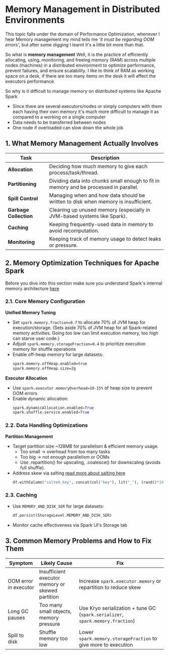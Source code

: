 # **Memory Management in Distributed Environments**

This topic falls under the domain of Performance Optimization, whenever I hear Memory management my mind tells me *'it must be regarding OOM errors'*, but after some digging I learnt it's a little bit more than that.

So what is **memory management**
Well, it is the practice of efficiently allocating, using, monitoring, and freeing memory (RAM) across multiple nodes (machines) in a distributed environment to optimize performance, prevent failures, and ensure scalability. I like to think of RAM as working space on a desk, if there are too many items on the desk it will affect the executors performance.

So why is it difficult to manage memory on distributed systems like Apache Spark
  - Since there are several executors/nodes or simply computers with them each having their own memory it's much more difficult to manage it as compared to a working on a single computer
  - Data needs to be transferred between nodes
  - One node if overloaded can slow down the whole job


## 1. What Memory Management Actually Involves

| Task | Description |
|------|-------------|
| **Allocation** | Deciding how much memory to give each process/task/thread. |
| **Partitioning** | Dividing data into chunks small enough to fit in memory and be processed in parallel. |
| **Spill Control** | Managing when and how data should be written to disk when memory is insufficient. |
| **Garbage Collection** | Cleaning up unused memory (especially in JVM-based systems like Spark). |
| **Caching** | Keeping frequently-used data in memory to avoid recomputation. |
| **Monitoring** | Keeping track of memory usage to detect leaks or pressure. |


## 2. Memory Optimization Techniques for Apache Spark

Before you dive into this section make sure you understand Spark's internal memory architecture [here](https://github.com/Joyan9/pyspark-learning-journey/blob/main/Spark%20Performance%20Tuning/Spark%20Memory%20Management%20and%20Structure.ipynb)


### 2.1. Core Memory Configuration
**Unified Memory Tuning**  
- Set `spark.memory.fraction=0.7` to allocate 70% of JVM heap for execution/storage. (Sets aside 70% of JVM heap for all Spark-related memory activities. Going too low can limit execution memory, too high can starve user code.)
- Adjust `spark.memory.storageFraction=0.4` to prioritize execution memory for shuffle operations
- Enable off-heap memory for large datasets:  
  ```bash
  spark.memory.offHeap.enabled=true
  spark.memory.offHeap.size=2g
  ```

**Executor Allocation**  
- Use `spark.executor.memoryOverhead=10-15%` of heap size to prevent OOM errors
- Enable dynamic allocation:  
  ```python
  spark.dynamicAllocation.enabled=True
  spark.shuffle.service.enabled=True
  ```

### 2.2. Data Handling Optimizations
**Partition Management**  
- Target partition size ~128MB for parallelism & efficient memory usage.
  - Too small → overhead from too many tasks
  - Too big → not enough parallelism or OOMs
  - Use .repartition() for upscaling, .coalesce() for downscaling (avoids full shuffle).
- Address skew via salting [read more about salting here](https://github.com/Joyan9/pyspark-learning-journey/blob/main/Spark%20Performance%20Tuning/Salting.ipynb)  
  ```python
  df.withColumn("salted_key", concat(col("key"), lit("_"), (rand()*100).cast("int")))
  ```

### 2.3. Caching 
- Use `MEMORY_AND_DISK_SER` for large datasets:  
  ```python
  df.persist(StorageLevel.MEMORY_AND_DISK_SER)
  ```
- Monitor cache effectiveness via Spark UI's Storage tab


## 3. Common Memory Problems and How to Fix Them

| Symptom | Likely Cause | Fix |
|--------|--------------|-----|
| OOM error in executor | Insufficient executor memory or skewed partition | Increase `spark.executor.memory` or repartition to reduce skew |
| Long GC pauses | Too many small objects, memory pressure | Use Kryo serialization + tune GC (`spark.serializer`, `spark.memory.fraction`) |
| Spill to disk | Shuffle memory too low | Lower `spark.memory.storageFraction` to give more to execution |




